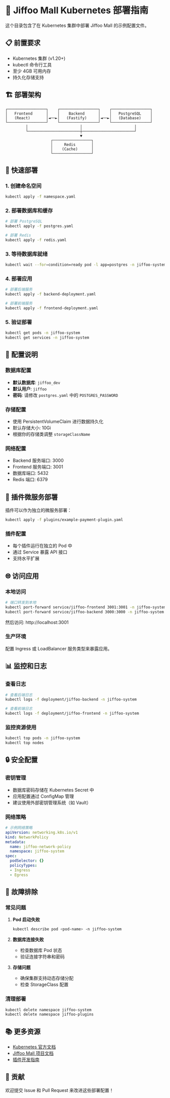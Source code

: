 # 🚀 Jiffoo Mall Kubernetes 部署指南

这个目录包含了在 Kubernetes 集群中部署 Jiffoo Mall 的示例配置文件。

## 📋 前置要求

- Kubernetes 集群 (v1.20+)
- kubectl 命令行工具
- 至少 4GB 可用内存
- 持久化存储支持

## 🏗️ 部署架构

```
┌─────────────────┐    ┌─────────────────┐    ┌─────────────────┐
│   Frontend      │    │    Backend      │    │   PostgreSQL    │
│   (React)       │◄──►│   (Fastify)     │◄──►│   (Database)    │
└─────────────────┘    └─────────────────┘    └─────────────────┘
         │                       │                       │
         └───────────────────────┼───────────────────────┘
                                 ▼
                    ┌─────────────────┐
                    │     Redis       │
                    │    (Cache)      │
                    └─────────────────┘
```

## 🚀 快速部署

### 1. 创建命名空间
```bash
kubectl apply -f namespace.yaml
```

### 2. 部署数据库和缓存
```bash
# 部署 PostgreSQL
kubectl apply -f postgres.yaml

# 部署 Redis
kubectl apply -f redis.yaml
```

### 3. 等待数据库就绪
```bash
kubectl wait --for=condition=ready pod -l app=postgres -n jiffoo-system --timeout=300s
```

### 4. 部署应用
```bash
# 部署后端服务
kubectl apply -f backend-deployment.yaml

# 部署前端服务
kubectl apply -f frontend-deployment.yaml
```

### 5. 验证部署
```bash
kubectl get pods -n jiffoo-system
kubectl get services -n jiffoo-system
```

## 🔧 配置说明

### 数据库配置
- **默认数据库**: `jiffoo_dev`
- **默认用户**: `jiffoo`
- **密码**: 请修改 `postgres.yaml` 中的 `POSTGRES_PASSWORD`

### 存储配置
- 使用 PersistentVolumeClaim 进行数据持久化
- 默认存储大小: 10Gi
- 根据你的存储类调整 `storageClassName`

### 网络配置
- Backend 服务端口: 3000
- Frontend 服务端口: 3001
- 数据库端口: 5432
- Redis 端口: 6379

## 🔌 插件微服务部署

插件可以作为独立的微服务部署：

```bash
kubectl apply -f plugins/example-payment-plugin.yaml
```

### 插件配置
- 每个插件运行在独立的 Pod 中
- 通过 Service 暴露 API 接口
- 支持水平扩展

## 🌐 访问应用

### 本地访问
```bash
# 端口转发到本地
kubectl port-forward service/jiffoo-frontend 3001:3001 -n jiffoo-system
kubectl port-forward service/jiffoo-backend 3000:3000 -n jiffoo-system
```

然后访问: http://localhost:3001

### 生产环境
配置 Ingress 或 LoadBalancer 服务类型来暴露应用。

## 📊 监控和日志

### 查看日志
```bash
# 查看后端日志
kubectl logs -f deployment/jiffoo-backend -n jiffoo-system

# 查看前端日志
kubectl logs -f deployment/jiffoo-frontend -n jiffoo-system
```

### 监控资源使用
```bash
kubectl top pods -n jiffoo-system
kubectl top nodes
```

## 🔒 安全配置

### 密钥管理
- 数据库密码存储在 Kubernetes Secret 中
- 应用配置通过 ConfigMap 管理
- 建议使用外部密钥管理系统（如 Vault）

### 网络策略
```yaml
# 示例网络策略
apiVersion: networking.k8s.io/v1
kind: NetworkPolicy
metadata:
  name: jiffoo-network-policy
  namespace: jiffoo-system
spec:
  podSelector: {}
  policyTypes:
  - Ingress
  - Egress
```

## 🚨 故障排除

### 常见问题

1. **Pod 启动失败**
   ```bash
   kubectl describe pod <pod-name> -n jiffoo-system
   ```

2. **数据库连接失败**
   - 检查数据库 Pod 状态
   - 验证连接字符串和密码

3. **存储问题**
   - 确保集群支持动态存储分配
   - 检查 StorageClass 配置

### 清理部署
```bash
kubectl delete namespace jiffoo-system
kubectl delete namespace jiffoo-plugins
```

## 📚 更多资源

- [Kubernetes 官方文档](https://kubernetes.io/docs/)
- [Jiffoo Mall 项目文档](../README.md)
- [插件开发指南](../docs/plugin-development.md)

## 🤝 贡献

欢迎提交 Issue 和 Pull Request 来改进这些部署配置！
